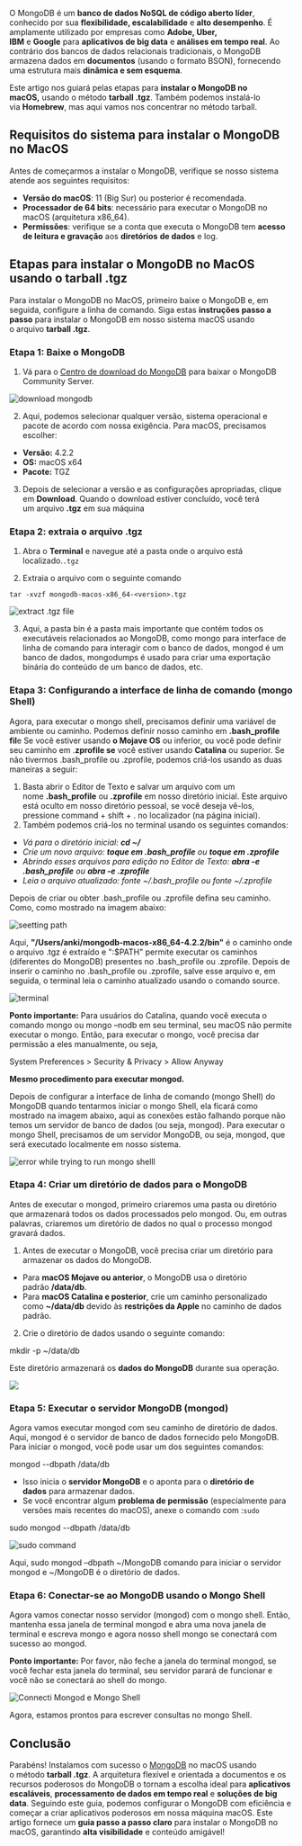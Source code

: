 O MongoDB é um **banco de dados NoSQL de código aberto líder**, conhecido por sua **flexibilidade, escalabilidade** e **alto desempenho**. É amplamente utilizado por empresas como **Adobe, Uber, IBM** e **Google** para **aplicativos de big data** e **análises em tempo real**. Ao contrário dos bancos de dados relacionais tradicionais, o MongoDB armazena dados em **documentos** (usando o formato BSON), fornecendo uma estrutura mais **dinâmica e sem esquema**.

Este artigo nos guiará pelas etapas para **instalar o MongoDB no macOS,** usando o método **tarball .tgz**. Também podemos instalá-lo via **Homebrew**, mas aqui vamos nos concentrar no método tarball.

## Requisitos do sistema para instalar o MongoDB no MacOS

Antes de começarmos a instalar o MongoDB, verifique se nosso sistema atende aos seguintes requisitos:

- **Versão do macOS**: 11 (Big Sur) ou posterior é recomendada.
- **Processador de 64 bits**: necessário para executar o MongoDB no macOS (arquitetura x86_64).
- **Permissões**: verifique se a conta que executa o MongoDB tem **acesso de leitura e gravação** aos **diretórios** **de dados** e log.

## Etapas para instalar o MongoDB no MacOS usando o tarball .tgz

Para instalar o MongoDB no MacOS, primeiro baixe o MongoDB e, em seguida, configure a linha de comando. Siga estas **instruções passo a passo** para instalar o MongoDB em nosso sistema macOS usando o arquivo **tarball .tgz**.

### **Etapa 1:** Baixe o MongoDB

1. Vá para o [Centro de download do MongoDB](https://www.mongodb.com/download-center/community) para baixar o MongoDB Community Server.

![download mongodb](https://media.geeksforgeeks.org/wp-content/uploads/20200127171138/116-2.png)

2. Aqui, podemos selecionar qualquer versão, sistema operacional e pacote de acordo com nossa exigência. Para macOS, precisamos escolher:

- **Versão:** 4.2.2
- **OS:** macOS x64
- **Pacote:** TGZ

3. Depois de selecionar a versão e as configurações apropriadas, clique em **Download**. Quando o download estiver concluído, você terá um arquivo **.tgz** em sua máquina

### **Etapa 2:** extraia o arquivo .tgz

1. Abra o **Terminal** e navegue até a pasta onde o arquivo está localizado.`.tgz`

2. Extraia o arquivo com o seguinte comando

```
tar -xvzf mongodb-macos-x86_64-<version>.tgz
```

![extract .tgz file](https://media.geeksforgeeks.org/wp-content/uploads/20200127172924/step26.png)

3. Aqui, a pasta bin é a pasta mais importante que contém todos os executáveis relacionados ao MongoDB, como mongo para interface de linha de comando para interagir com o banco de dados, mongod é um banco de dados, mongodumps é usado para criar uma exportação binária do conteúdo de um banco de dados, etc.

### **Etapa 3:** Configurando a interface de linha de comando (mongo Shell)

Agora, para executar o mongo shell, precisamos definir uma variável de ambiente ou caminho. Podemos definir nosso caminho em **.bash_profile fil**e Se você estiver usando **o Mojave OS** ou inferior, ou você pode definir seu caminho em .**zprofile se** você estiver usando **Catalina** ou superior. Se não tivermos .bash_profile ou .zprofile, podemos criá-los usando as duas maneiras a seguir:

1. Basta abrir o Editor de Texto e salvar um arquivo com um nome **.bash_profile** ou **.zprofile** em nosso diretório inicial. Este arquivo está oculto em nosso diretório pessoal, se você deseja vê-los, pressione command + shift + . no localizador (na página inicial).
2. Também podemos criá-los no terminal usando os seguintes comandos:

- _Vá para o diretório inicial:_ **_cd ~/_**
- _Crie um novo arquivo:_ **_toque em .bash_profile_** _ou_ **_toque em .zprofile_**
- _Abrindo esses arquivos para edição no Editor de Texto:_ **_abra -e .bash_profile_** _ou_ **_abra -e .zprofile_**
- _Leia o arquivo atualizado: fonte ~/.bash_profile ou fonte ~/.zprofile_

Depois de criar ou obter .bash_profile ou .zprofile defina seu caminho. Como, como mostrado na imagem abaixo:

![seetting path](https://media.geeksforgeeks.org/wp-content/uploads/20200127175616/369.png)

Aqui, **"/Users/anki/mongodb-macos-x86_64-4.2.2/bin"** é o caminho onde o arquivo .tgz é extraído e ":$PATH" permite executar os caminhos (diferentes do MongoDB) presentes no .bash_profile ou .zprofile. Depois de inserir o caminho no .bash_profile ou .zprofile, salve esse arquivo e, em seguida, o terminal leia o caminho atualizado usando o comando source.

![terminal](https://media.geeksforgeeks.org/wp-content/uploads/20200127180358/432.png)

**Ponto importante:** Para usuários do Catalina, quando você executa o comando mongo ou mongo –nodb em seu terminal, seu macOS não permite executar o mongo. Então, para executar o mongo, você precisa dar permissão a eles manualmente, ou seja,

System Preferences > Security & Privacy > Allow Anyway

**Mesmo procedimento para executar mongod.**

Depois de configurar a interface de linha de comando (mongo Shell) do MongoDB quando tentarmos iniciar o mongo Shell, ela ficará como mostrado na imagem abaixo, aqui as conexões estão falhando porque não temos um servidor de banco de dados (ou seja, mongod). Para executar o mongo Shell, precisamos de um servidor MongoDB, ou seja, mongod, que será executado localmente em nosso sistema.

![error while trying to run mongo shelll](https://media.geeksforgeeks.org/wp-content/uploads/20200127184112/523.png)

### **Etapa 4:** Criar um diretório de dados para o MongoDB

Antes de executar o mongod, primeiro criaremos uma pasta ou diretório que armazenará todos os dados processados pelo mongod. Ou, em outras palavras, criaremos um diretório de dados no qual o processo mongod gravará dados.

1. Antes de executar o MongoDB, você precisa criar um diretório para armazenar os dados do MongoDB.

- Para **macOS Mojave ou anterior**, o MongoDB usa o diretório padrão **/data/db**.
- Para **macOS Catalina e posterior**, crie um caminho personalizado como **~/data/db** devido às **restrições da Apple** no caminho de dados padrão.

2. Crie o diretório de dados usando o seguinte comando:

mkdir -p ~/data/db

Este diretório armazenará os **dados do MongoDB** durante sua operação.

![](https://media.geeksforgeeks.org/wp-content/uploads/20200127190556/621.png)

### **Etapa 5:** Executar o servidor MongoDB (mongod)

Agora vamos executar mongod com seu caminho de diretório de dados. Aqui, mongod é o servidor de banco de dados fornecido pelo MongoDB. Para iniciar o mongod, você pode usar um dos seguintes comandos:

 mongod --dbpath /data/db

- Isso inicia o **servidor MongoDB** e o aponta para o **diretório de dados** para armazenar dados.
- Se você encontrar algum **problema de permissão** (especialmente para versões mais recentes do macOS), anexe o comando com :`sudo`

sudo mongod --dbpath /data/db

![sudo command](https://media.geeksforgeeks.org/wp-content/uploads/20200127192122/79-3.png)

Aqui, sudo mongod –dbpath ~/MongoDB comando para iniciar o servidor mongod e ~/MongoDB é o diretório de dados.

### Etapa 6: Conectar-se ao MongoDB usando o Mongo Shell

Agora vamos conectar nosso servidor (mongod) com o mongo shell. Então, mantenha essa janela de terminal mongod e abra uma nova janela de terminal e escreva mongo e agora nosso shell mongo se conectará com sucesso ao mongod.

**Ponto importante:** Por favor, não feche a janela do terminal mongod, se você fechar esta janela do terminal, seu servidor parará de funcionar e você não se conectará ao shell do mongo.

![Connecti Mongod e Mongo Shell](https://media.geeksforgeeks.org/wp-content/uploads/20200127193741/810.png)

Agora, estamos prontos para escrever consultas no mongo Shell.

## Conclusão

Parabéns! Instalamos com sucesso o [MongoDB](https://www.geeksforgeeks.org/mongodb-an-introduction/) no macOS usando o método **tarball .tgz**. A arquitetura flexível e orientada a documentos e os recursos poderosos do MongoDB o tornam a escolha ideal para **aplicativos escaláveis**, **processamento de dados em tempo real** e **soluções de big data**. Seguindo este guia, podemos configurar o MongoDB com eficiência e começar a criar aplicativos poderosos em nossa máquina macOS. Este artigo fornece um **guia passo a passo claro** para instalar o MongoDB no macOS, garantindo **alta visibilidade** e conteúdo amigável!